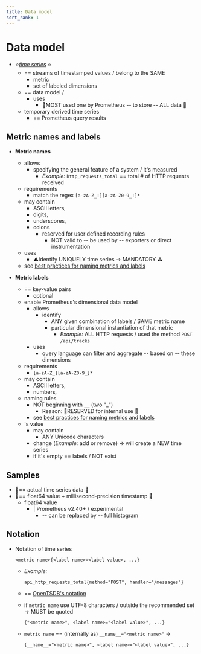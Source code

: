```yaml
---
title: Data model
sort_rank: 1
---
```


# Data model

* ⭐️[_time series_](http://en.wikipedia.org/wiki/Time_series) ⭐️
  * == streams of timestamped values / belong to the SAME
    * metric
    * set of labeled dimensions
  * == data model / 
    * uses
      * 👀MOST used one by Prometheus -- to store -- ALL data 👀
  * temporary derived time series
    * == Prometheus query results

## Metric names and labels

* **Metric names**
  * allows
    * specifying the general feature of a system / it's measured
      * _Example:_ `http_requests_total` == total # of HTTP requests received
  * requirements
    * match the regex `[a-zA-Z_:][a-zA-Z0-9_:]*`
  * may contain
    * ASCII letters,
    * digits,
    * underscores,
    * colons
      * reserved for user defined recording rules
        * NOT valid to -- be used by -- exporters or direct instrumentation
  * uses
    * ⚠️identify UNIQUELY time series -> MANDATORY ⚠️
  * see [best practices for naming metrics and labels](/docs/practices/naming/)

* **Metric labels**
  * == key-value pairs
    * optional
  * enable Prometheus's dimensional data model
    * allows
      * identify
        * ANY given combination of labels / SAME metric name
        * particular dimensional instantiation of that metric 
          * _Example:_ ALL HTTP requests / used the method `POST` `/api/tracks` 
    * uses
      * query language can filter and aggregate -- based on -- these dimensions
  * requirements
    * `[a-zA-Z_][a-zA-Z0-9_]*`
  * may contain
    * ASCII letters,
    * numbers,
  * naming rules
    * NOT beginning with `__` (two "_")
      * Reason: 🧠RESERVED for internal use 🧠
    * see [best practices for naming metrics and labels](/docs/practices/naming/)
  * 's value
    * may contain 
      * ANY Unicode characters
    * change (_Example:_ add or remove) -> will create a NEW time series
    * if it's empty == labels / NOT exist

## Samples

* 👀== actual time series data 👀
* 👀== float64 value + millisecond-precision timestamp 👀
  * float64 value
    * | Prometheus v2.40+ / experimental 
      * -- can be replaced by -- full histogram

## Notation 

* Notation of time series
  ```
  <metric name>{<label name>=<label value>, ...}
  ```
  
  * _Example:_ 
    ```
    api_http_requests_total{method="POST", handler="/messages"}
    ```

  * == [OpenTSDB's notation](http://opentsdb.net/)
  * if `metric name` use UTF-8 characters / outside the recommended set -> MUST be quoted
    ```
    {"<metric name>", <label name>="<label value>", ...}
    ```
  * `metric name` == (internally as) `__name__="<metric name>"` ->
    ```
    {__name__="<metric name>", <label name>="<label value>", ...}
    ```
